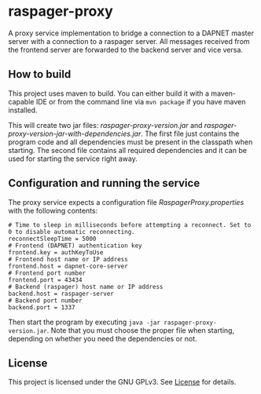# raspager-proxy
A proxy service implementation to bridge a connection to a DAPNET master server with a connection to a raspager server.
All messages received from the frontend server are forwarded to the backend server and vice versa.

## How to build
This project uses maven to build. You can either build it with a maven-capable IDE or from the command line via `mvn package` if you have maven installed.

This will create two jar files: _raspager-proxy-version.jar_ and _raspager-proxy-version-jar-with-dependencies.jar_. The first
file just contains the program code and all dependencies must be present in the classpath when starting. The second file contains
all required dependencies and it can be used for starting the service right away.

## Configuration and running the service
The proxy service expects a configuration file _RaspagerProxy.properties_ with the following contents:

```
# Time to sleep in milliseconds before attempting a reconnect. Set to 0 to disable automatic reconnecting.
reconnectSleepTime = 5000
# Frontend (DAPNET) authentication key
frontend.key = authKeyToUse
# Frontend host name or IP address
frontend.host = dapnet-core-server
# Frontend port number
frontend.port = 43434
# Backend (raspager) host name or IP address
backend.host = raspager-server
# Backend port number
backend.port = 1337
```

Then start the program by executing `java -jar raspager-proxy-version.jar`. Note that you must choose the proper file when starting, depending on whether you need the dependencies or not.

## License
This project is licensed under the GNU GPLv3. See [License](LICENSE.txt) for details.